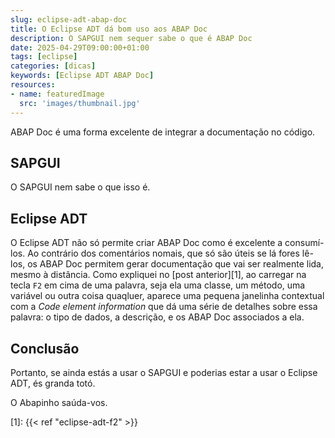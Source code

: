```yaml
---
slug: eclipse-adt-abap-doc
title: O Eclipse ADT dá bom uso aos ABAP Doc
description: O SAPGUI nem sequer sabe o que é ABAP Doc
date: 2025-04-29T09:00:00+01:00
tags: [eclipse]
categories: [dicas]
keywords: [Eclipse ADT ABAP Doc]
resources:
- name: featuredImage
  src: 'images/thumbnail.jpg'
---
```


ABAP Doc é uma forma excelente de integrar a documentação no código.

<!--more-->

## SAPGUI

O SAPGUI nem sabe o que isso é.

## Eclipse ADT

O Eclipse ADT não só permite criar ABAP Doc como é excelente a consumí-los. Ao contrário dos comentários nomais, que só são úteis se lá fores lê-los, os ABAP Doc permitem gerar documentação que vai ser realmente lida, mesmo à distância. Como expliquei no [post anterior][1], ao carregar na tecla `F2` em cima de uma palavra, seja ela uma classe, um método, uma variável ou outra coisa quaqluer, aparece uma pequena janelinha contextual com a _Code element information_ que dá uma série de detalhes sobre essa palavra: o tipo de dados, a descrição, e os ABAP Doc associados a ela.

## Conclusão

Portanto, se ainda estás a usar o SAPGUI e poderias estar a usar o Eclipse ADT, és granda totó.

O Abapinho saúda-vos.

[1]: {{< ref "eclipse-adt-f2" >}}
